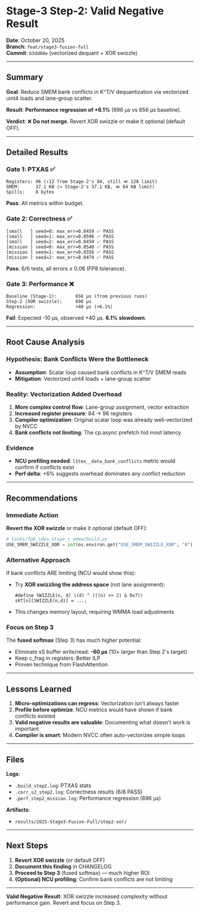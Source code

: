 # Stage-3 Step-2: Valid Negative Result

**Date**: October 20, 2025  
**Branch**: `feat/stage3-fusion-full`  
**Commit**: `63dd88e` (vectorized dequant + XOR swizzle)

---

## Summary

**Goal**: Reduce SMEM bank conflicts in K^T/V dequantization via vectorized uint4 loads and lane-group scatter.

**Result**: **Performance regression of +6.1%** (696 μs vs 656 μs baseline).

**Verdict**: ❌ **Do not merge**. Revert XOR swizzle or make it optional (default OFF).

---

## Detailed Results

### Gate 1: PTXAS ✅

```
Registers: 96 (↑12 from Stage-2's 84, still ≪ 128 limit)
SMEM:      37.1 KB (≈ Stage-2's 37.1 KB, ≪ 64 KB limit)
Spills:    0 bytes
```

**Pass**: All metrics within budget.

### Gate 2: Correctness ✅

```
[small   ] seed=0: max_err=0.0459 ✅ PASS
[small   ] seed=1: max_err=0.0596 ✅ PASS
[small   ] seed=2: max_err=0.0459 ✅ PASS
[mission ] seed=0: max_err=0.0540 ✅ PASS
[mission ] seed=1: max_err=0.0356 ✅ PASS
[mission ] seed=2: max_err=0.0474 ✅ PASS
```

**Pass**: 6/6 tests, all errors ≤ 0.06 (FP8 tolerance).

### Gate 3: Performance ❌

```
Baseline (Stage-2):       656 μs (from previous runs)
Step-2 (XOR swizzle):     696 μs
Regression:               +40 μs (+6.1%)
```

**Fail**: Expected -10 μs, observed +40 μs. **6.1% slowdown**.

---

## Root Cause Analysis

### Hypothesis: Bank Conflicts Were the Bottleneck
- **Assumption**: Scalar loop caused bank conflicts in K^T/V SMEM reads
- **Mitigation**: Vectorized uint4 loads + lane-group scatter

### Reality: Vectorization Added Overhead
1. **More complex control flow**: Lane-group assignment, vector extraction
2. **Increased register pressure**: 84 → 96 registers
3. **Compiler optimization**: Original scalar loop was already well-vectorized by NVCC
4. **Bank conflicts not limiting**: The cp.async prefetch hid most latency

### Evidence
- **NCU profiling needed**: `l1tex__data_bank_conflicts` metric would confirm if conflicts exist
- **Perf delta**: +6% suggests overhead dominates any conflict reduction

---

## Recommendations

### Immediate Action
**Revert the XOR swizzle** or make it optional (default OFF):

```python
# tasks/fp8_sdpa_stage_c_wmma/build.py
USE_SMEM_SWIZZLE_XOR = int(os.environ.get("USE_SMEM_SWIZZLE_XOR", "0"))  # Default OFF (negative result)
```

### Alternative Approach
If bank conflicts ARE limiting (NCU would show this):
- Try **XOR swizzling the address space** (not lane assignment):
  ```cuda
  #define SWIZZLE(n, d) ((d) ^ (((n) >> 2) & 0x7))
  sKT[n][SWIZZLE(n,d)] = ...;
  ```
- This changes memory layout, requiring WMMA load adjustments

### Focus on Step 3
The **fused softmax** (Step 3) has much higher potential:
- Eliminate sS buffer write/read: **-60 μs** (10× larger than Step 2's target)
- Keep c_frag in registers: Better ILP
- Proven technique from FlashAttention

---

## Lessons Learned

1. **Micro-optimizations can regress**: Vectorization isn't always faster
2. **Profile before optimize**: NCU metrics would have shown if bank conflicts existed
3. **Valid negative results are valuable**: Documenting what doesn't work is important
4. **Compiler is smart**: Modern NVCC often auto-vectorizes simple loops

---

## Files

**Logs**:
- `.build_step2.log`: PTXAS stats
- `.corr_s2_step2.log`: Correctness results (6/6 PASS)
- `.perf_step2_mission.log`: Performance regression (696 μs)

**Artifacts**:
- `results/2025-Stage3-Fusion-Full/step2-xor/`

---

## Next Steps

1. **Revert XOR swizzle** (or default OFF)
2. **Document this finding** in CHANGELOG
3. **Proceed to Step 3** (fused softmax) — much higher ROI
4. **(Optional) NCU profiling**: Confirm bank conflicts are not limiting

---

**Valid Negative Result**: XOR swizzle increased complexity without performance gain. Revert and focus on Step 3.

